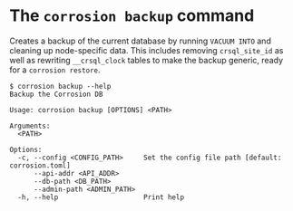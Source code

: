 # The `corrosion backup` command

Creates a backup of the current database by running `VACUUM INTO` and cleaning up node-specific data. This includes removing `crsql_site_id` as well as rewriting `__crsql_clock` tables to make the backup generic, ready for a `corrosion restore`.

```
$ corrosion backup --help
Backup the Corrosion DB

Usage: corrosion backup [OPTIONS] <PATH>

Arguments:
  <PATH>

Options:
  -c, --config <CONFIG_PATH>     Set the config file path [default: corrosion.toml]
      --api-addr <API_ADDR>
      --db-path <DB_PATH>
      --admin-path <ADMIN_PATH>
  -h, --help                     Print help
```